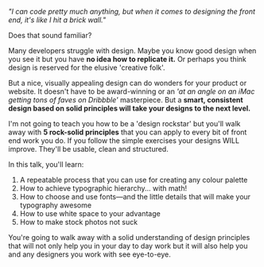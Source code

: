 _"I can code pretty much anything, but when it comes to designing the front end, it's like I hit a brick wall."_

Does that sound familiar? 

Many developers struggle with design. Maybe you know good design when you see it but you have **no idea how to replicate it.** Or perhaps you think design is reserved for the elusive 'creative folk'. 

But a nice, visually appealing design can do wonders for your product or website. It doesn't have to be award-winning or an _'at an angle on an iMac getting tons of faves on Dribbble'_ masterpiece. But a **smart, consistent design based on solid principles will take your designs to the next level.**

I'm not going to teach you how to be a 'design rockstar' but you'll walk away with **5 rock-solid principles** that you can apply to every bit of front end work you do. If you follow the simple exercises your designs WILL improve. They'll be usable, clean and structured. 

In this talk, you'll learn:

1. A repeatable process that you can use for creating any colour palette 
2. How to achieve typographic hierarchy... with math!
3. How to choose and use fonts—and the little details that will make your typography awesome
4. How to use white space to your advantage 
5. How to make stock photos not suck

You're going to walk away with a solid understanding of design principles that will not only help you in your day to day work but it will also help you and any designers you work with see eye-to-eye.